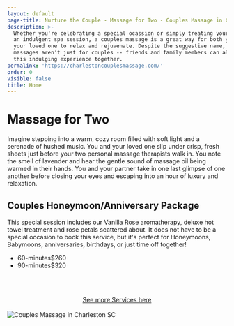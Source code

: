 ```yaml
---
layout: default
page-title: Nurture the Couple - Massage for Two - Couples Massage in Charleston SC
description: >-
  Whether you're celebrating a special ocassion or simply treating yourself to
  an indulgent spa session, a couples massage is a great way for both you and
  your loved one to relax and rejuvenate. Despite the suggestive name, couples
  massages aren't just for couples -- friends and family members can also enjoy
  this indulging experience together.
permalink: 'https://charlestoncouplesmassage.com/'
order: 0
visible: false
title: Home
---
```

# Massage for Two

Imagine stepping into a warm, cozy room filled with soft light and a serenade of hushed music.  You and your loved one slip under crisp, fresh sheets just before your two personal massage therapists walk in.  You note the smell of lavender and hear the gentle sound of massage oil being warmed in their hands.  You and your partner take in one last glimpse of one another before closing your eyes and escaping into an hour of luxury and relaxation.

## Couples Honeymoon/Anniversary Package

This special session includes our Vanilla Rose aromatherapy, deluxe hot towel treatment and rose petals scattered about. It does not have to be a special occasion to book this service, but it's perfect for Honeymoons, Babymoons, anniversaries, birthdays, or just time off together!

<ul class="dotted-list">
  <li><span>60-minutes</span><span>$260</span></li>
  <li><span>90-minutes</span><span>$320</span></li>
</ul>

<br><br>

<center><a href="https://charlestoncouplesmassage.com/services/">See more Services here</a></center>

<br>

<img src="https://raw.githubusercontent.com/nurturemassage/nurture-the-couple/master/assets/images/couples_massage_charleston_sc.jpg" alt="Couples Massage in Charleston SC">
